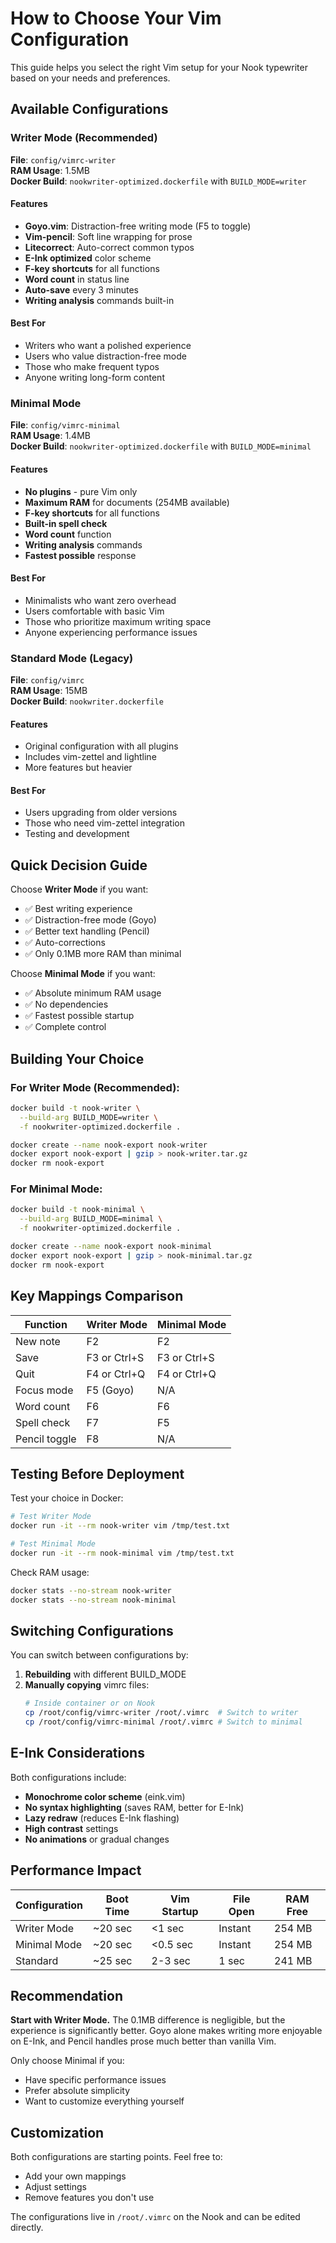 # How to Choose Your Vim Configuration

This guide helps you select the right Vim setup for your Nook typewriter based on your needs and preferences.

## Available Configurations

### Writer Mode (Recommended)
**File**: `config/vimrc-writer`  
**RAM Usage**: 1.5MB  
**Docker Build**: `nookwriter-optimized.dockerfile` with `BUILD_MODE=writer`

#### Features
- **Goyo.vim**: Distraction-free writing mode (F5 to toggle)
- **Vim-pencil**: Soft line wrapping for prose
- **Litecorrect**: Auto-correct common typos
- **E-Ink optimized** color scheme
- **F-key shortcuts** for all functions
- **Word count** in status line
- **Auto-save** every 3 minutes
- **Writing analysis** commands built-in

#### Best For
- Writers who want a polished experience
- Users who value distraction-free mode
- Those who make frequent typos
- Anyone writing long-form content

### Minimal Mode
**File**: `config/vimrc-minimal`  
**RAM Usage**: 1.4MB  
**Docker Build**: `nookwriter-optimized.dockerfile` with `BUILD_MODE=minimal`

#### Features
- **No plugins** - pure Vim only
- **Maximum RAM** for documents (254MB available)
- **F-key shortcuts** for all functions
- **Built-in spell check**
- **Word count** function
- **Writing analysis** commands
- **Fastest possible** response

#### Best For
- Minimalists who want zero overhead
- Users comfortable with basic Vim
- Those who prioritize maximum writing space
- Anyone experiencing performance issues

### Standard Mode (Legacy)
**File**: `config/vimrc`  
**RAM Usage**: 15MB  
**Docker Build**: `nookwriter.dockerfile`

#### Features
- Original configuration with all plugins
- Includes vim-zettel and lightline
- More features but heavier

#### Best For
- Users upgrading from older versions
- Those who need vim-zettel integration
- Testing and development

## Quick Decision Guide

Choose **Writer Mode** if you want:
- ✅ Best writing experience
- ✅ Distraction-free mode (Goyo)
- ✅ Better text handling (Pencil)
- ✅ Auto-corrections
- ✅ Only 0.1MB more RAM than minimal

Choose **Minimal Mode** if you want:
- ✅ Absolute minimum RAM usage
- ✅ No dependencies
- ✅ Fastest possible startup
- ✅ Complete control

## Building Your Choice

### For Writer Mode (Recommended):
```bash
docker build -t nook-writer \
  --build-arg BUILD_MODE=writer \
  -f nookwriter-optimized.dockerfile .

docker create --name nook-export nook-writer
docker export nook-export | gzip > nook-writer.tar.gz
docker rm nook-export
```

### For Minimal Mode:
```bash
docker build -t nook-minimal \
  --build-arg BUILD_MODE=minimal \
  -f nookwriter-optimized.dockerfile .

docker create --name nook-export nook-minimal
docker export nook-export | gzip > nook-minimal.tar.gz
docker rm nook-export
```

## Key Mappings Comparison

| Function | Writer Mode | Minimal Mode |
|----------|------------|--------------|
| New note | F2 | F2 |
| Save | F3 or Ctrl+S | F3 or Ctrl+S |
| Quit | F4 or Ctrl+Q | F4 or Ctrl+Q |
| Focus mode | F5 (Goyo) | N/A |
| Word count | F6 | F6 |
| Spell check | F7 | F5 |
| Pencil toggle | F8 | N/A |

## Testing Before Deployment

Test your choice in Docker:

```bash
# Test Writer Mode
docker run -it --rm nook-writer vim /tmp/test.txt

# Test Minimal Mode
docker run -it --rm nook-minimal vim /tmp/test.txt
```

Check RAM usage:
```bash
docker stats --no-stream nook-writer
docker stats --no-stream nook-minimal
```

## Switching Configurations

You can switch between configurations by:

1. **Rebuilding** with different BUILD_MODE
2. **Manually copying** vimrc files:
   ```bash
   # Inside container or on Nook
   cp /root/config/vimrc-writer /root/.vimrc  # Switch to writer
   cp /root/config/vimrc-minimal /root/.vimrc # Switch to minimal
   ```

## E-Ink Considerations

Both configurations include:
- **Monochrome color scheme** (eink.vim)
- **No syntax highlighting** (saves RAM, better for E-Ink)
- **Lazy redraw** (reduces E-Ink flashing)
- **High contrast** settings
- **No animations** or gradual changes

## Performance Impact

| Configuration | Boot Time | Vim Startup | File Open | RAM Free |
|--------------|-----------|-------------|-----------|----------|
| Writer Mode | ~20 sec | <1 sec | Instant | 254 MB |
| Minimal Mode | ~20 sec | <0.5 sec | Instant | 254 MB |
| Standard | ~25 sec | 2-3 sec | 1 sec | 241 MB |

## Recommendation

**Start with Writer Mode.** The 0.1MB difference is negligible, but the experience is significantly better. Goyo alone makes writing more enjoyable on E-Ink, and Pencil handles prose much better than vanilla Vim.

Only choose Minimal if you:
- Have specific performance issues
- Prefer absolute simplicity
- Want to customize everything yourself

## Customization

Both configurations are starting points. Feel free to:
- Add your own mappings
- Adjust settings
- Remove features you don't use

The configurations live in `/root/.vimrc` on the Nook and can be edited directly.
